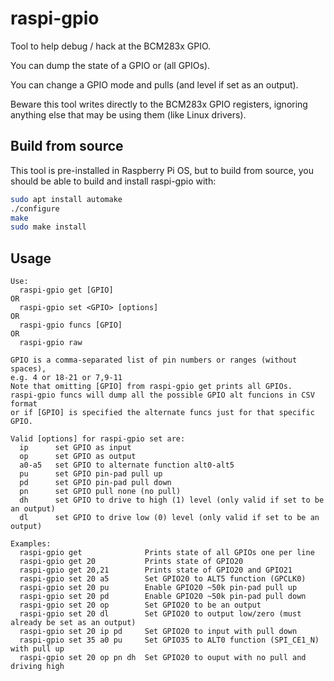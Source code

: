 # raspi-gpio

Tool to help debug / hack at the BCM283x GPIO. 

You can dump the state of a GPIO or (all GPIOs).

You can change a GPIO mode and pulls (and level if set as an output).

Beware this tool writes directly to the BCM283x GPIO registers, ignoring anything else that may be using them (like Linux drivers).

## Build from source

This tool is pre-installed in Raspberry Pi OS, but to build from source, you should be able to build and install raspi-gpio with:

```bash
sudo apt install automake
./configure
make
sudo make install
```

## Usage

```
Use:
  raspi-gpio get [GPIO]
OR
  raspi-gpio set <GPIO> [options]
OR
  raspi-gpio funcs [GPIO]
OR
  raspi-gpio raw

GPIO is a comma-separated list of pin numbers or ranges (without spaces),
e.g. 4 or 18-21 or 7,9-11
Note that omitting [GPIO] from raspi-gpio get prints all GPIOs.
raspi-gpio funcs will dump all the possible GPIO alt funcions in CSV format
or if [GPIO] is specified the alternate funcs just for that specific GPIO.

Valid [options] for raspi-gpio set are:
  ip      set GPIO as input
  op      set GPIO as output
  a0-a5   set GPIO to alternate function alt0-alt5
  pu      set GPIO pin-pad pull up
  pd      set GPIO pin-pad pull down
  pn      set GPIO pull none (no pull)
  dh      set GPIO to drive to high (1) level (only valid if set to be an output)
  dl      set GPIO to drive low (0) level (only valid if set to be an output)
  
Examples:
  raspi-gpio get              Prints state of all GPIOs one per line
  raspi-gpio get 20           Prints state of GPIO20
  raspi-gpio get 20,21        Prints state of GPIO20 and GPIO21
  raspi-gpio set 20 a5        Set GPIO20 to ALT5 function (GPCLK0)
  raspi-gpio set 20 pu        Enable GPIO20 ~50k pin-pad pull up
  raspi-gpio set 20 pd        Enable GPIO20 ~50k pin-pad pull down
  raspi-gpio set 20 op        Set GPIO20 to be an output
  raspi-gpio set 20 dl        Set GPIO20 to output low/zero (must already be set as an output)
  raspi-gpio set 20 ip pd     Set GPIO20 to input with pull down
  raspi-gpio set 35 a0 pu     Set GPIO35 to ALT0 function (SPI_CE1_N) with pull up
  raspi-gpio set 20 op pn dh  Set GPIO20 to ouput with no pull and driving high
```
